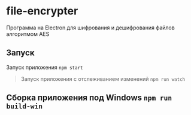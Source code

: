 # file-encrypter
Программа на Electron для шифрования и дешифрования файлов алгоритмом AES

## Запуск
Запуск приложения `npm start`
> Запуск приложения с отслеживанием изменений `npm run watch`

## Сборка приложения под Windows `npm run build-win`
